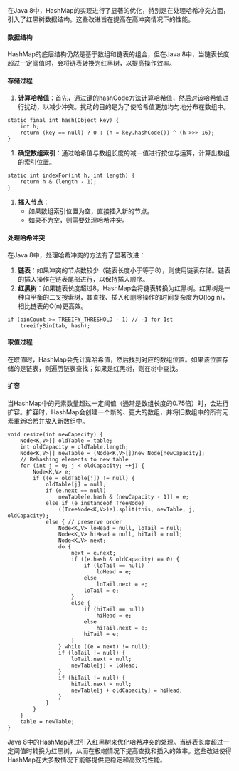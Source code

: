 在Java 8中，HashMap的实现进行了显著的优化，特别是在处理哈希冲突方面，引入了红黑树数据结构。这些改进旨在提高在高冲突情况下的性能。
#### 数据结构
HashMap的底层结构仍然是基于数组和链表的组合，但在Java 8中，当链表长度超过一定阈值时，会将链表转换为红黑树，以提高操作效率。
#### 存储过程

1. **计算哈希值**：首先，通过键的hashCode方法计算哈希值，然后对该哈希值进行扰动，以减少冲突。扰动的目的是为了使哈希值更加均匀地分布在数组中。
```
static final int hash(Object key) {
    int h;
    return (key == null) ? 0 : (h = key.hashCode()) ^ (h >>> 16);
}
```

1. **确定数组索引**：通过哈希值与数组长度的减一值进行按位与运算，计算出数组的索引位置。
```
static int indexFor(int h, int length) {
    return h & (length - 1);
}
```

1. **插入节点**：
   - 如果数组索引位置为空，直接插入新的节点。
   - 如果不为空，则需要处理哈希冲突。
#### 处理哈希冲突
在Java 8中，处理哈希冲突的方法有了显著改进：

1. **链表**：如果冲突的节点数较少（链表长度小于等于8），则使用链表存储。链表的插入操作在链表尾部进行，以保持插入顺序。
2. **红黑树**：如果链表长度超过8，HashMap会将链表转换为红黑树。红黑树是一种自平衡的二叉搜索树，其查找、插入和删除操作的时间复杂度为O(log n)，相比链表的O(n)更高效。
```
if (binCount >= TREEIFY_THRESHOLD - 1) // -1 for 1st
    treeifyBin(tab, hash);
```
#### 取值过程
在取值时，HashMap会先计算哈希值，然后找到对应的数组位置。如果该位置存储的是链表，则遍历链表查找；如果是红黑树，则在树中查找。
#### 扩容
当HashMap中的元素数量超过一定阈值（通常是数组长度的0.75倍）时，会进行扩容。扩容时，HashMap会创建一个新的、更大的数组，并将旧数组中的所有元素重新哈希并放入新数组中。
```
void resize(int newCapacity) {
    Node<K,V>[] oldTable = table;
    int oldCapacity = oldTable.length;
    Node<K,V>[] newTable = (Node<K,V>[])new Node[newCapacity];
    // Rehashing elements to new table
    for (int j = 0; j < oldCapacity; ++j) {
        Node<K,V> e;
        if ((e = oldTable[j]) != null) {
            oldTable[j] = null;
            if (e.next == null)
                newTable[e.hash & (newCapacity - 1)] = e;
            else if (e instanceof TreeNode)
                ((TreeNode<K,V>)e).split(this, newTable, j, oldCapacity);
            else { // preserve order
                Node<K,V> loHead = null, loTail = null;
                Node<K,V> hiHead = null, hiTail = null;
                Node<K,V> next;
                do {
                    next = e.next;
                    if ((e.hash & oldCapacity) == 0) {
                        if (loTail == null)
                            loHead = e;
                        else
                            loTail.next = e;
                        loTail = e;
                    }
                    else {
                        if (hiTail == null)
                            hiHead = e;
                        else
                            hiTail.next = e;
                        hiTail = e;
                    }
                } while ((e = next) != null);
                if (loTail != null) {
                    loTail.next = null;
                    newTable[j] = loHead;
                }
                if (hiTail != null) {
                    hiTail.next = null;
                    newTable[j + oldCapacity] = hiHead;
                }
            }
        }
    }
    table = newTable;
}
```
Java 8中的HashMap通过引入红黑树来优化哈希冲突的处理。当链表长度超过一定阈值时转换为红黑树，从而在极端情况下提高查找和插入的效率。这些改进使得HashMap在大多数情况下能够提供更稳定和高效的性能。

